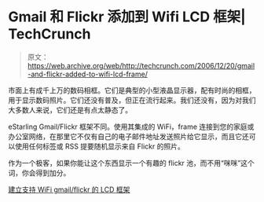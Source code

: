 # Gmail 和 Flickr 添加到 Wifi LCD 框架| TechCrunch

> 原文：<https://web.archive.org/web/http://techcrunch.com/2006/12/20/gmail-and-flickr-added-to-wifi-lcd-frame/>

市面上有成千上万的数码相框。它们是典型的小型液晶显示器，配有时尚的相框，用于显示数码照片。它们还没有普及，但正在流行起来。我们还没有，因为对我们大多数人来说，它们还是有点太静态了。

eStarling Gmail/Flickr 框架不同。使用其集成的 WiFi，frame 连接到您的家庭或办公室网络，在那里它不仅有自己的电子邮件地址发送照片给它显示，而且它还可以使用任何标签或 RSS 提要随机显示来自 Flickr 的照片。

作为一个极客，如果你能让这个东西显示一个有趣的 flickr 池，而不用“咪咪”这个词，你会得到加分。

[建立支持 WiFi gmail/flickr 的 LCD 框架](https://web.archive.org/web/20160104160455/http://www.thinkgeek.com/electronics/cameras/7edc/)